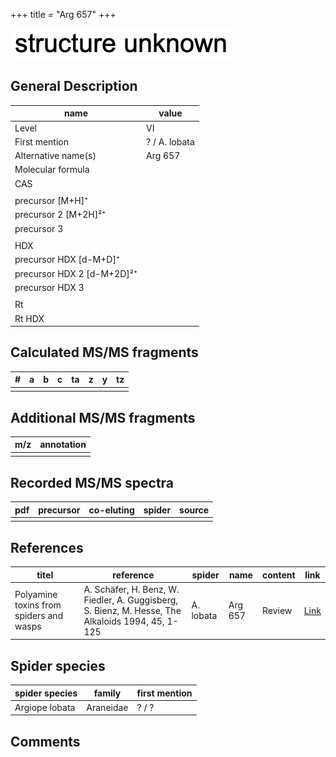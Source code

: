 +++
title = "Arg 657"
+++

![](/img/2.png)

## General Description

| name                       | value         |
|----------------------------|---------------|
| Level                      | VI            |
| First mention              | ? / A. lobata |
| Alternative name(s)        | Arg 657       |
| Molecular formula          |               |
| CAS                        |               |
|                            |               |
| precursor   [M+H]⁺         |               |
| precursor 2 [M+2H]²⁺       |               |
| precursor 3                |               |
|                            |               |
| HDX                        |               |
| precursor HDX   [d-M+D]⁺   |               |
| precursor HDX 2 [d-M+2D]²⁺ |               |
| precursor HDX 3            |               |
|                            |               |
| Rt                         |               |
| Rt HDX                     |               |

## Calculated MS/MS fragments

| # | a | b | c | ta | z | y | tz |
|---|---|---|---|----|---|---|----|
|   |   |   |   |    |   |   |    |

## Additional MS/MS fragments

| m/z | annotation |
|-----|------------|
|     |            |

## Recorded MS/MS spectra

| pdf | precursor | co-eluting | spider | source |
|-----|-----------|------------|--------|--------|
|     |           |            |        |        |

## References

| titel                                                                                     | reference                                                                                         | spider     | name   | content          | link                                                  |
|-------------------------------------------------------------------------------------------|---------------------------------------------------------------------------------------------------|------------|--------|------------------|-------------------------------------------------------|
| Polyamine toxins from spiders and wasps                                                              | A. Schäfer, H. Benz, W. Fiedler, A. Guggisberg, S. Bienz, M. Hesse, The Alkaloids 1994, 45, 1-125             | A. lobata  | Arg 657  | Review                           | [Link](https://doi.org/10.1016/S0099-9598(08)60276-X) |

## Spider species

| spider species | family    | first mention |
|----------------|-----------|---------------|
| Argiope lobata | Araneidae | ? / ?         |

## Comments